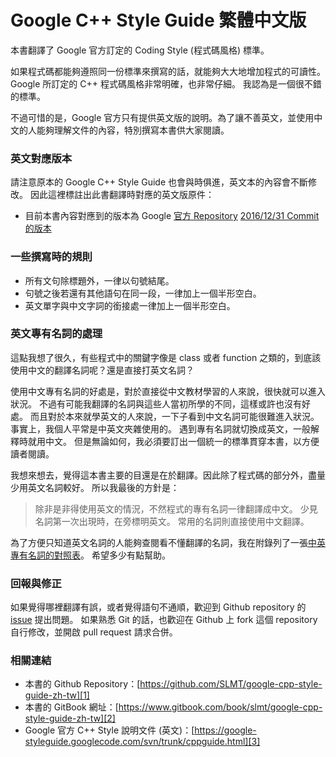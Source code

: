 # Google C++ Style Guide 繁體中文版

本書翻譯了 Google 官方訂定的 Coding Style (程式碼風格) 標準。

如果程式碼都能夠遵照同一份標準來撰寫的話，就能夠大大地增加程式的可讀性。 Google 所訂定的 C++ 程式碼風格非常明確，也非常仔細。 我認為是一個很不錯的標準。

不過可惜的是，Google 官方只有提供英文版的說明。為了讓不善英文，並使用中文的人能夠理解文件的內容，特別撰寫本書供大家閱讀。

### 英文對應版本

請注意原本的 Google C++ Style Guide 也會與時俱進，英文本的內容會不斷修改。 因此這裡標註出此書翻譯時對應的英文版原件：

- 目前本書內容對應到的版本為 Google [官方 Repository][6] [2016/12/31 Commit 的版本][5]

### 一些撰寫時的規則

- 所有文句除標題外，一律以句號結尾。
- 句號之後若還有其他語句在同一段，一律加上一個半形空白。
- 英文單字與中文字詞的銜接處一律加上一個半形空白。

### 英文專有名詞的處理

這點我想了很久，有些程式中的關鍵字像是 class 或者 function 之類的，到底該使用中文的翻譯名詞呢？還是直接打英文名詞？

使用中文專有名詞的好處是，對於直接從中文教材學習的人來說，很快就可以進入狀況。 不過有可能我翻譯的名詞與這些人當初所學的不同，這樣或許也沒有好處。 而且對於本來就學英文的人來說，一下子看到中文名詞可能很難進入狀況。 事實上，我個人平常是中英文夾雜使用的。 遇到專有名詞就切換成英文，一般解釋時就用中文。 但是無論如何，我必須要訂出一個統一的標準貫穿本書，以方便讀者閱讀。

我想來想去，覺得這本書主要的目還是在於翻譯。因此除了程式碼的部分外，盡量少用英文名詞較好。 所以我最後的方針是：

> 除非是非得使用英文的情況，不然程式的專有名詞一律翻譯成中文。 少見名詞第一次出現時，在旁標明英文。 常用的名詞則直接使用中文翻譯。

為了方便只知道英文名詞的人能夠查閱看不懂翻譯的名詞，我在附錄列了一張[中英專有名詞的對照表](a_english_word_table.md)。 希望多少有點幫助。

### 回報與修正

如果覺得哪裡翻譯有誤，或者覺得語句不通順，歡迎到 Github repository 的 [issue][4] 提出問題。 如果熟悉 Git 的話，也歡迎在 Github 上 fork 這個 repository 自行修改，並開啟 pull request 請求合併。

### 相關連結

- 本書的 Github Repository：[https://github.com/SLMT/google-cpp-style-guide-zh-tw][1]
- 本書的 GitBook 網址：[https://www.gitbook.com/book/slmt/google-cpp-style-guide-zh-tw][2]
- Google 官方 C++ Style 說明文件 (英文)：[https://google-styleguide.googlecode.com/svn/trunk/cppguide.html][3]

[1]: https://github.com/SLMT/google-cpp-style-guide-zh-tw
[2]: https://www.gitbook.com/book/slmt/google-cpp-style-guide-zh-tw
[3]: https://google-styleguide.googlecode.com/svn/trunk/cppguide.html
[4]: https://github.com/SLMT/google-cpp-style-guide-zh-tw/issues
[5]: https://github.com/google/styleguide/blob/a33bdd6e3a0fffd7174a113536d95d134f34e77b/cppguide.html
[6]: https://github.com/google/styleguide/
